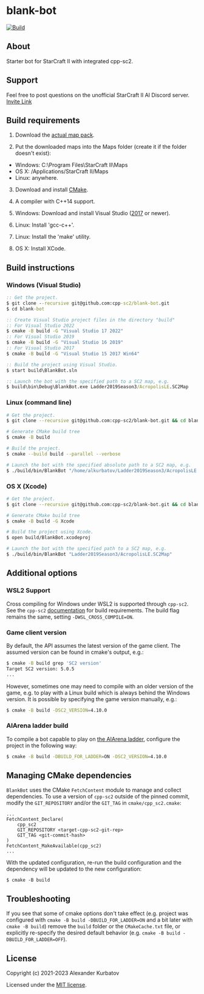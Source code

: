 # blank-bot

[![Build](https://github.com/cpp-sc2/blank-bot/actions/workflows/ci.yml/badge.svg)](https://github.com/cpp-sc2/blank-bot/actions/workflows/ci.yml)

## About
Starter bot for StarCraft II with integrated cpp-sc2.

## Support
Feel free to post questions on the unofficial StarCraft II AI Discord server. [Invite Link](https://discordapp.com/invite/Emm5Ztz)

## Build requirements
1. Download the [actual map pack](https://aiarena.net/wiki/maps/).

2. Put the downloaded maps into the Maps folder (create it if the folder doesn't exist):
  * Windows: C:\Program Files\StarCraft II\Maps
  * OS X: /Applications/StarCraft II/Maps
  * Linux: anywhere.

3. Download and install [CMake](https://cmake.org/download/).

4. A compiler with C++14 support.

5. Windows: Download and install Visual Studio ([2017](https://www.visualstudio.com/downloads/) or newer).

6. Linux: Install 'gcc-c++'.

7. Linux: Install the 'make' utility.

8. OS X: Install XCode.

## Build instructions

### Windows (Visual Studio)
```bat
:: Get the project.
$ git clone --recursive git@github.com:cpp-sc2/blank-bot.git
$ cd blank-bot

:: Create Visual Studio project files in the directory "build"
:: For Visual Studio 2022
$ cmake -B build -G "Visual Studio 17 2022"
:: For Visual Studio 2019
$ cmake -B build -G "Visual Studio 16 2019"
:: For Visual Studio 2017
$ cmake -B build -G "Visual Studio 15 2017 Win64"

:: Build the project using Visual Studio.
$ start build\BlankBot.sln

:: Launch the bot with the specified path to a SC2 map, e.g.
$ build\bin\Debug\BlankBot.exe Ladder2019Season3/AcropolisLE.SC2Map
```

### Linux (command line)
```bash
# Get the project.
$ git clone --recursive git@github.com:cpp-sc2/blank-bot.git && cd blank-bot

# Generate CMake build tree
$ cmake -B build

# Build the project.
$ cmake --build build --parallel --verbose

# Launch the bot with the specified absolute path to a SC2 map, e.g.
$ ./build/bin/BlankBot "/home/alkurbatov/Ladder2019Season3/AcropolisLE.SC2Map"
```

### OS X (Xcode)
```bash
# Get the project.
$ git clone --recursive git@github.com:cpp-sc2/blank-bot.git && cd blank-bot

# Generate CMake build tree
$ cmake -B build -G Xcode

# Build the project using Xcode.
$ open build/BlankBot.xcodeproj

# Launch the bot with the specified path to a SC2 map, e.g.
$ ./build/bin/BlankBot "Ladder2019Season3/AcropolisLE.SC2Map"
```

## Additional options

### WSL2 Support

Cross compiling for Windows under WSL2 is supported through `cpp-sc2`. See the `cpp-sc2` [documentation](https://github.com/cpp-sc2/cpp-sc2/blob/master/docs/building.md#wsl2-support) for build requirements. The build flag remains the same, setting `-DWSL_CROSS_COMPILE=ON`.

### Game client version
By default, the API assumes the latest version of the game client. The assumed version can be found in cmake's output, e.g.:
```bash
$ cmake -B build grep 'SC2 version'
Target SC2 version: 5.0.5
...
```

However, sometimes one may need to compile with an older version of the game, e.g. to play with a Linux build which is
always behind the Windows version. It is possible by specifying the game version manually, e.g.:
```bash
$ cmake -B build -DSC2_VERSION=4.10.0
```

### AIArena ladder build
To compile a bot capable to play on [the AIArena ladder](https://aiarena.net), configure the project in the following way:
```bash
$ cmake -B build -DBUILD_FOR_LADDER=ON -DSC2_VERSION=4.10.0
```

## Managing CMake dependencies

`BlankBot` uses the CMake `FetchContent` module to manage and collect dependencies. To use a version of `cpp-sc2` outside of the pinned commit, modify the `GIT_REPOSITORY` and/or the `GIT_TAG` in `cmake/cpp_sc2.cmake`:
```
...
FetchContent_Declare(
    cpp_sc2
    GIT_REPOSITORY <target-cpp-sc2-git-rep>
    GIT_TAG <git-commit-hash>
)
FetchContent_MakeAvailable(cpp_sc2)
...
```
With the updated configuration, re-run the build configuration and the dependency will be updated to the new configuration:
```
$ cmake -B build
```

## Troubleshooting
If you see that some of cmake options don't take effect
(e.g. project was configured with `cmake -B build -DBUILD_FOR_LADDER=ON` and a bit later with `cmake -B build`)
remove the `build` folder or the `CMakeCache.txt` file, or explicitly re-specify the desired default behavior (e.g. `cmake -B build -DBUILD_FOR_LADDER=OFF`).

## License
Copyright (c) 2021-2023 Alexander Kurbatov

Licensed under the [MIT license](LICENSE).
